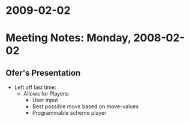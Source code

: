 2009-02-02
==========

Meeting Notes: Monday, 2008-02-02
=================================

Ofer's Presentation
-------------------

-   Left off last time:
    -   Allows for Players:
        -   User input
        -   Best possible move based on move-values
        -   Programmable scheme player

